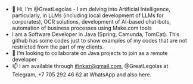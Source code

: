- 👋 Hi, I’m @GreatLegolas - I am delving into Artificial Intelligence, particularly, in LLMs (including local development of LLMs for corporates), OCR solutions, development of AI-based chat-bots, automation of business processes using Make.com tools
- I am a Software Developer in Java (Spring, Camunda, TomCat). This github has some codes just to show examples of my codes that are not restricted from the part of my clients. 
- 💞️ I’m looking to collaborate on Java projects to join as a remote developer
- 📫 I am available through ifinkaz@gmail.com, @GreatLegolas at Telegram, +7 705 292 46 62 at WhatsApp and also here.

<!---
GreatLegolas/GreatLegolas is a ✨ special ✨ repository because its `README.md` (this file) appears on your GitHub profile.
You can click the Preview link to take a look at your changes.
--->
